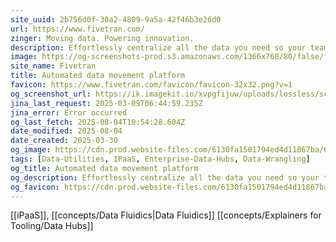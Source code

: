 ```yaml
---
site_uuid: 2b756d0f-30a2-4809-9a5a-42f46b3e26d0
url: https://www.fivetran.com/
zinger: Moving data. Powering innovation.
description: Effortlessly centralize all the data you need so your team can deliver better insights, faster. Start for free.
image: https://og-screenshots-prod.s3.amazonaws.com/1366x768/80/false/fc9525a0befd2e4bfd611b55b9bb545e68055b53fee17a8b811893cc3ee3dc8e.jpeg
site_name: Fivetran
title: Automated data movement platform
favicon: https://www.fivetran.com/favicon/favicon-32x32.png?v=1
og_screenshot_url: https://ik.imagekit.io/xvpgfijuw/uploads/lossless/screenshots/20250527_Fivetran_og_screenshot.jpeg
jina_last_request: 2025-03-09T06:44:59.235Z
jina_error: Error occurred
og_last_fetch: 2025-08-04T10:54:28.604Z
date_modified: 2025-08-04
date_created: 2025-03-30
og_image: https://cdn.prod.website-files.com/6130fa1501794ed4d11867ba/6267492360c41b79149c466a_fivetran_OGI.png
tags: [Data-Utilities, IPaaS, Enterprise-Data-Hubs, Data-Wrangling]
og_title: Automated data movement platform
og_description: Effortlessly centralize all the data you need so your team can deliver better insights, faster. Start for free.
og_favicon: https://cdn.prod.website-files.com/6130fa1501794ed4d11867ba/6157393b4dfeb61275ec8f97_color.png
---
```


[[iPaaS]], [[concepts/Data Fluidics|Data Fluidics]]
[[concepts/Explainers for Tooling/Data Hubs]]





